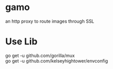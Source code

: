 # gamo
an http proxy to route images through SSL

# Use Lib

go get -u github.com/gorilla/mux  
go get -u github.com/kelseyhightower/envconfig
